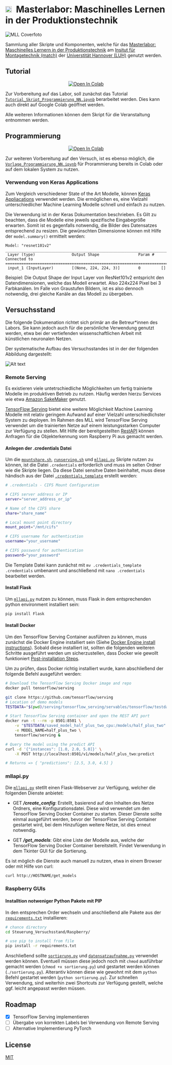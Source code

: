 # <img src="Steuerung_Versuchsstand/Raspberry/matchminimal.png" height=20>&nbsp; Masterlabor: Maschinelles Lernen in der Produktionstechnik

![MLL Coverfoto](Steuerung_Versuchsstand/Raspberry/mllcover.png)

Sammlung aller Skripte und Komponenten, welche für das [Masterlabor: Maschinelles Lernern in der Produktionstechnik](https://www.match.uni-hannover.de/de/studium/lehrveranstaltungen/masterlabor-maschinelles-lernen-in-der-produktionstechnik) am [Insitut für Montagetechnik (match)](https://www.match.uni-hannover.de/) der [Universtität Hannover (LUH)](https://www.uni-hannover.de/) genutzt werden.

## Tutorial

<center><a target="_blank" href="https://colab.research.google.com/github/match-Education/match-MLL/Programmierung/Tutorial_Skript_Programmierung_NN.ipynb">
  <img src="https://colab.research.google.com/assets/colab-badge.svg" alt="Open In Colab"/>
</a></center>

Zur Vorbereitung auf das Labor, soll zunächst das Tutorial [`Tutorial_Skript_Programmierung_NN.ipynb`](/Programmierung/Tutorial_Skript_Programmierung_NN.ipynb) berarbeitet werden. Dies kann auch direkt auf Google Colab geöffnet werden.

Alle weiteren Informationen können dem Skript für die Veranstaltung entnommen werden.

## Programmierung

<center><a target="_blank" href="https://colab.research.google.com/github/match-Education/match-MLL/Programmierung/Vorlage_Programmierung_NN_COLAB.ipynb">
  <img src="https://colab.research.google.com/assets/colab-badge.svg" alt="Open In Colab"/>
</a></center>

Zur weiteren Vorbereitung auf den Versuch, ist es ebenso möglich, die [`Vorlage_Programmierung_NN.ipynb`](/Programmierung/Vorlage_Programmierung_NN.ipynb) für Prorammierung bereits in Colab oder auf dem lokalen System zu nutzen.


### Verwendung von Keras Applications

Zum Vergleich verschiedener State of the Art Modelle, können [Keras Appliacations](https://keras.io/api/applications/) verwendet werden. Die ermöglichen es, eine Vielzahl unterschiedlicher Machine Learning Modelle schnell und einfach zu nutzen.

Die Verwendung ist in der Keras Dokumentation beschrieben. Es Gilt zu beachten, dass die Modelle eine jeweils spezifische Eingabegröße erwarten. Somit ist es gegenfalls notwendig, die Bilder des Datensatzes entsprechend zu resizen. Die gewünschten Dimensionne können mit Hilfe der `model.summary()` ermittelt werden:

```
Model: "resnet101v2"
__________________________________________________________________________________________________
 Layer (type)                Output Shape                 Param #   Connected to                  
==================================================================================================
 input_1 (InputLayer)        [(None, 224, 224, 3)]        0         []                            
```
Beispiel: Die Output Shape der Input Layer von ResNet101v2 entspricht den Datendimensionen, welche das Modell erwartet. Also 224x224 Pixel bei 3 Farbkanälen. Im Falle von Graustufen Bildern, ist es also dennoch notwendig, drei gleiche Kanäle an das Modell zu übergeben.

## Versuchsstand

Die folgende Dokumenation richtet sich primär an die Betreur*innen des Labors. Sie kann jedoch auch für die persönliche Verwendung genutzt werden, etwa bei der vertiefenden wissenschaftlichen Arbeit mit künstlichen neuronalen Netzen.

Der systematische Aufbau des Versuchsstandes ist in der der folgenden Abbildung dargestellt:

![Alt text](Steuerung_Versuchsstand/Raspberry/mllarchitecture.png)

### Remote Serving

Es existieren viele untetrschiedliche Möglichkeiten um fertig trainierte Modelle im produktiven Betrieb zu nutzen. Häufig werden hierzu Services wie etwa [Amazon SakeMaker](https://aws.amazon.com/de/sagemaker/) genutzt.

[TensorFlow Serving](https://github.com/tensorflow/serving) bietet eine weitere Möglichkeit Machine Learning Modelle mit relativ geringem Aufwand auf einer Vielzahl unterschiedlichster System zu deployen. Im Rahmen des MLL wird TensorFlow Serving verwendet um die trainierten Netze auf einem leistungsstarken Computer zur Verfügung zu stellen. Mit Hilfe der bereitgestellten [RestAPI](https://www.tensorflow.org/tfx/serving/api_rest) können Anfragen für die Objekterkennung vom Raspberry Pi aus gemacht werden.

#### Anlegen der .credentials Datei
Um die [`mountshare.sh`](/Steuerung_Versuchsstand/Serving/mountshare.sh), [`runserving.sh`](/Steuerung_Versuchsstand/Serving/runserving.sh) und [`mllapi.py`](/Steuerung_Versuchsstand/Serving/mllapi.py) Skripte nutzen zu können, ist die Datei `.credentials` erforderlich und muss im selten Ordner wie die Skripte liegen. Da diese Datei sensitve Daten beinhaltet, muss diese händisch aus der Datei [`.credentials_template`](/Steuerung_Versuchsstand/Serving/.credentials_template) erstellt werden:

```bash
# .credentials - CIFS Mount Configuration

# CIFS server address or IP
server="server_address_or_ip"

# Name of the CIFS share
share="share_name"

# Local mount point directory
mount_point="/mnt/cifs"

# CIFS username for authentication
username="your_username"

# CIFS password for authentication
password="your_password"
```
Die Template Datei kann zunächst mit `mv .credentials_template .credentials` umbenannt und anschließend mit `nano .credentials` bearbeitet werden.
#### Install Flask

Um [`mllapi.py`](/Steuerung_Versuchsstand/Serving/mllapi.py) nutzen zu können, muss Flask in dem entsprechenden python environment installiert sein:

```bash
pip install Flask
```

#### Install Docker

Um den TensorFlow Serving Container ausführen zu können, muss zunächst die Docker Engine installiert sein (Siehe [Docker Engine install instructions](https://docs.docker.com/engine/install/)). Sobald diese installiert ist, sollten die folgenden weiteren Schritte ausgeführt werden um sicherzustellen, dass Docker wie gewollt funktioniert [Post-installation Steps](https://docs.docker.com/engine/install/linux-postinstall/).

Um zu prüfen, dass Docker richtig installiert wurde, kann abschließend der folgende Befehl ausgeführt werden:

```bash
# Download the TensorFlow Serving Docker image and repo
docker pull tensorflow/serving

git clone https://github.com/tensorflow/serving
# Location of demo models
TESTDATA="$(pwd)/serving/tensorflow_serving/servables/tensorflow/testdata"

# Start TensorFlow Serving container and open the REST API port
docker run -t --rm -p 8501:8501 \
    -v "$TESTDATA/saved_model_half_plus_two_cpu:/models/half_plus_two" \
    -e MODEL_NAME=half_plus_two \
    tensorflow/serving &

# Query the model using the predict API
curl -d '{"instances": [1.0, 2.0, 5.0]}' \
    -X POST http://localhost:8501/v1/models/half_plus_two:predict

# Returns => { "predictions": [2.5, 3.0, 4.5] }
```

### mllapi.py

Die [`mllapi.py`](/Steuerung_Versuchsstand/Serving/mllapi.py) stetllt einen Flask-Webserver zur Verfügung, welcher die folgenden Dienste anbietet:

- GET ***/create_config***: Erstellt, basierend auf den Inhalten des Netze Ordners, eine Konfigurationsdatei. Diese wird verwendet um den TensorFlow Serving Docker Container zu starten. Dieser Dienste sollte einmal ausgeführt werden, bevor der TensorFlow Serving Container gestartet wird, bei dem Hinzufügen weitere Netze, ist dies erneut notwendig.
  
- GET ***/get_models***: Gibt eine Liste der Modelle aus, welche der TensorFlow Serving Docker Container bereitstellt. Findet Verwendung in dem Tkinter GUI für die Sortierung.

Es ist möglich die Dienste auch manuell zu nutzen, etwa in einem Browser oder mit Hilfe von curl:

```bash
curl http://HOSTNAME/get_models
```

### Raspberry GUIs

#### Installtion notweniger Python Pakete mit PIP

In den entsprechen Order wechseln und anschließend alle Pakete aus der [`requirements.txt`](/Steuerung_Versuchsstand/Raspberry/requirements.txt) installieren:

```bash
# chance directory
cd Steuerung_Versuchsstand/Raspberry/

# use pip to install from file
pip install -r requirements.txt
```

Anschließend sollte [`sortierung.py`](/Steuerung_Versuchsstand/Raspberry/sortierung.py) und [`datensatzaufnahme.py`](/Steuerung_Versuchsstand/Raspberry/datensatzaufnahme.py) verwendet werden können. Eventuell müssen diese jedoch noch mit `chmod` ausführbar gemacht werden (`chmod +x sortierung.py`) und gestartet werden können (`./sortierung.py`). Alterantiv können diese wie gewohnt mit dem `python` Befehl gestartet werden (`python sortierung.py`). Zur schnellen Verwendung, sind weiterhin zwei Shortcuts zur Verfügung gestellt, welche ggf. leicht angepasst werden müssen.


## Roadmap
- [x] TensorFlow Serving implementieren
- [ ] Übergabe von korrekten Labels bei Verwendung von Remote Serving
- [ ] Alternative Implementierung PyTorch
## License

[MIT](https://choosealicense.com/licenses/mit/)